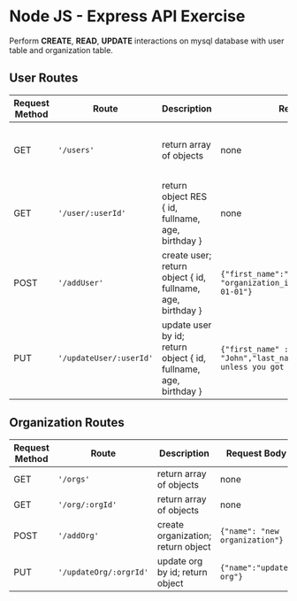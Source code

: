 # Node JS - Express API Exercise

Perform **CREATE**, **READ**, **UPDATE** interactions on mysql database with user table and organization table.

## User Routes

|Request Method|Route|Description|Request Body|Response|
|----------------|-------------------------------|-----------------------------|-|-|
|GET|`'/users'`|return array of objects|none|`[{"id": 1,"first_name": "John","last_name": "Doe","birthday": "1994-12-31T16:00:00.000Z","age": 29,"organization_name": "organization 1"}, ...]`|
|GET|`'/user/:userId'`|return object RES { id, fullname, age, birthday } |none|`{"id": 1,"full_name": "John Doe","age": 29,"birthday": "2001-05-31T16:00:00.000Z"}`|
|POST|`'/addUser'`|create user; return object { id, fullname, age, birthday } |`{"first_name":"John","last_name":"Doe", "organization_id":1, "birthday": "1995-01-01"}`|`{"id":24,"full_name":"John Doe","age":29,"birthday":"1994-12-31T16:00:00.000Z"}`|
|PUT|`'/updateUser/:userId'`|update user by id; return object { id, fullname, age, birthday }|`{"first_name" : "John","last_name":"Doent want none unless you got buns hun"}`|`{"id": 15,"full_name": "John Doent want none unless you got buns hun","age": 29,"birthday": "1994-12-31T16:00:00.000Z"}`|

## Organization Routes

|Request Method|Route|Description|Request Body|Response|
|----------------|-------------------------------|-----------------------------|-|-|
|GET|`'/orgs'`|return array of objects|none|`[{"id":1,"name":"updated org"}, ...`|
|GET|`'/org/:orgId'`|return array of objects|none|`[{"id":1,"name":"organization 1"}]`|
|POST|`'/addOrg'`|create organization; return object |`{"name": "new organization"}`|`{"id":4,"name":"new organization"}`|
|PUT|`'/updateOrg/:orgrId'`|update org by id; return object|`{"name":"updated org"}`|`{"id":4,"name":"updated org"}`|